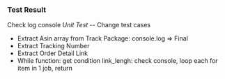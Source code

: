 ### Test Result 
Check log console 
*Unit Test* 
-- Change test cases
* Extract Asin array from Track Package: console.log => Final 
* Extract Tracking Number
* Extract Order Detail Link 
* While function: get condition link_lengh: check console, loop each for item in 1 job, return 
